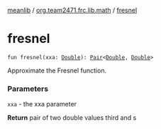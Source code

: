 [meanlib](../index.md) / [org.team2471.frc.lib.math](index.md) / [fresnel](./fresnel.md)

# fresnel

`fun fresnel(xxa: `[`Double`](https://kotlinlang.org/api/latest/jvm/stdlib/kotlin/-double/index.html)`): `[`Pair`](https://kotlinlang.org/api/latest/jvm/stdlib/kotlin/-pair/index.html)`<`[`Double`](https://kotlinlang.org/api/latest/jvm/stdlib/kotlin/-double/index.html)`, `[`Double`](https://kotlinlang.org/api/latest/jvm/stdlib/kotlin/-double/index.html)`>`

Approximate the Fresnel function.

### Parameters

`xxa` - the xxa parameter

**Return**
pair of two double values third and s

